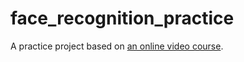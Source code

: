 # face_recognition_practice

A practice project based on [an online video course](https://www.bilibili.com/video/BV1gd4y1f7Jk).


